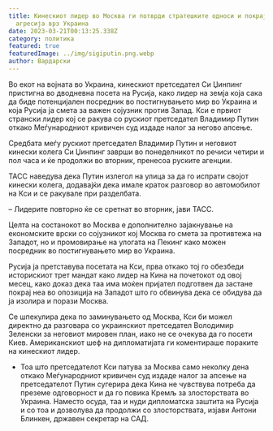 ```yaml
---
title: Кинескиот лидер во Москва ги потврди стратешките односи и покрај руската
  агресија врз Украина
date: 2023-03-21T00:13:25.338Z
category: политика
featured: true
featuredImage: ../img/sigiputin.png.webp
author: Вардарски
---
```


Во екот на војната во Украина, кинескиот претседател Си Џинпинг пристигна во дводневна посета на Русија, како лидер на земја која сака да биде потенцијален посредник во постигнувањето мир во Украина и која Русија ја смета за важен сојузник против Запад. Кси е првиот странски лидер кој се ракува со рускиот претседател Владимир Путин откако Меѓународниот кривичен суд издаде налог за негово апсење.

Средбата меѓу рускиот претседател Владимир Путин и неговиот кинески колега Си Џинпинг заврши во понеделникот по речиси четири и пол часа и ќе продолжи во вторник, пренесоа руските агенции.

ТАСС наведува дека Путин излегол на улица за да го испрати својот кинески колега, додавајќи дека имале краток разговор во автомобилот на Кси и се ракувале при разделбата.

– Лидерите повторно ќе се сретнат во вторник, јави ТАСС.

Целта на состанокот во Москва е дополнително зајакнување на економските врски со сојузникот кој Москва го смета за противтежа на Западот, но и промовирање на улогата на Пекинг како можен посредник во постигнувањето мир во Украина.

Русија ја претставува посетата на Кси, прва откако тој го обезбеди историскиот трет мандат како лидер на Кина на почетокот од овој месец, како доказ дека таа има моќен пријател подготвен да застане покрај неа во опозиција на Западот што го обвинува дека се обидува да ја изолира и порази Москва.

Се шпекулира дека по заминувањето од Москва, Кси би можел директно да разговара со украинскиот претседател Володимир Зеленски за неговиот мировен план, иако не се очекува да го посети Киев. Американскиот шеф на дипломатијата ги коментираше пораките на кинескиот лидер.

- Тоа што претседателот Кси патува за Москва само неколку дена откако Меѓународниот кривичен суд издаде налог за апсење на претседателот Путин сугерира дека Кина не чувствува потреба да преземе одговорност и да го повика Кремљ за злосторствата во Украина. Наместо осуда, таа и нуди дипломатска заштита на Русија и со тоа и дозволува да продолжи со злосторствата, изјави Антони Блинкен, државен секретар на САД.
